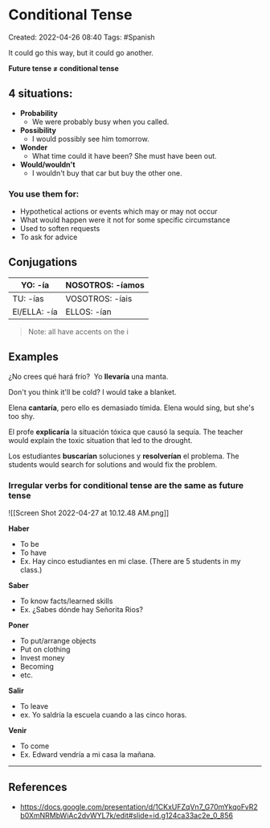 # Conditional Tense 
Created: 2022-04-26 08:40
Tags: #Spanish 

It could go this way, but it could go another. 

**Future tense ≠ conditional tense** 

## 4 situations: 
- **Probability** 
	- We were probably busy when you called. 
- **Possibility** 
	- I would possibly see him tomorrow. 
- **Wonder** 
	- What time could it have been? She must have been out. 
- **Would/wouldn't** 
	- I wouldn't buy that car but buy the other one. 

### You use them for: 
-   Hypothetical actions or events which may or may not occur 
-   What would happen were it not for some specific circumstance
-   Used to soften requests
-   To ask for advice

## Conjugations 
| YO: -ía      | NOSOTROS: -íamos |
| ------------ | ---------------- |
| TU: -ías     | VOSOTROS: -íais  |
| El/ELLA: -ía | ELLOS: -ían      |

>Note: all have accents on the i 

## Examples 
¿No crees qué hará frío? 
Yo **llevaría** una manta. 

Don't you think it'll be cold? 
I would take a blanket. 

Elena **cantaría**, pero ello es demasiado tímida. 
Elena would sing, but she's too shy. 

El profe **explicaría** la situación tóxica que causó la sequía. 
The teacher would explain the toxic situation that led to the drought. 

Los estudiantes **buscarían** soluciones y **resolverían** el problema. 
The students would search for solutions and would fix the problem. 

### Irregular verbs for conditional tense are the same as future tense 
![[Screen Shot 2022-04-27 at 10.12.48 AM.png]]

**Haber** 
- To be 
- To have 
- Ex. Hay cinco estudiantes en mi clase. (There are 5 students in my class.)

**Saber** 
- To know facts/learned skills 
- Ex. ¿Sabes dónde hay Señorita Rios? 

**Poner** 
- To put/arrange objects 
- Put on clothing 
- Invest money 
- Becoming 
- etc. 

**Salir** 
- To leave 
- ex. Yo saldría la escuela cuando a las cinco horas. 

**Venir**
- To come 
- Ex. Edward vendría a mi casa la mañana. 

---
## References 
- https://docs.google.com/presentation/d/1CKxUFZqVn7_G70mYkqoFvR2b0XmNRMbWiAc2dvWYL7k/edit#slide=id.g124ca33ac2e_0_856